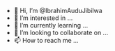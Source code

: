 - 👋 Hi, I’m @IbrahimAuduJibilwa
- 👀 I’m interested in ...
- 🌱 I’m currently learning ...
- 💞️ I’m looking to collaborate on ...
- 📫 How to reach me ...

<!---
IbrahimAuduJibilwa/IbrahimAuduJibilwa is a ✨ special ✨ repository because its `README.md` (this file) appears on your GitHub profile.
You can click the Preview link to take a look at your changes.
--->
